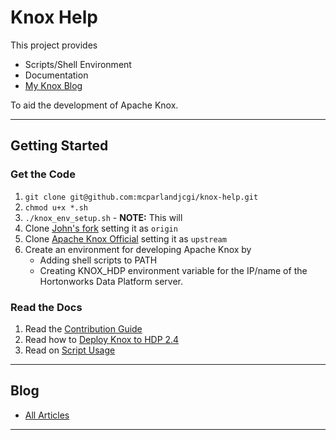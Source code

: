 # Knox Help

This project provides

 * Scripts/Shell Environment
 * Documentation
 * [My Knox Blog](/blog/ARTICLES.md)

To aid the development of Apache Knox.

---

## Getting Started

### Get the Code
 1. `git clone git@github.com:mcparlandjcgi/knox-help.git`
 2. `chmod u+x *.sh`
 3. `./knox_env_setup.sh` - **NOTE:** This will
   1. Clone [John's fork](https://github.com/mcparlandjcgi/knox) setting it as  `origin`
   2. Clone [Apache Knox Official](git@github.com:apache/knox.git) setting it as `upstream`
   3. Create an environment for developing Apache Knox by
      * Adding shell scripts to PATH
      * Creating KNOX_HDP environment variable for the IP/name of the Hortonworks Data Platform server.

### Read the Docs
 1. Read the [Contribution Guide](CONTRIBUTING.md)
 1. Read how to [Deploy Knox to HDP 2.4](documentation/DEPLOYMENT.md)
 1. Read on [Script Usage](documentation/SCRIPT_USAGE.md)

---

## Blog
 * [All Articles](blog/ARTICLES.md)

---
